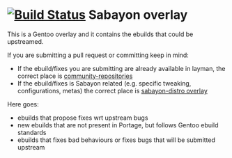 # [![Build Status](https://travis-ci.org/Sabayon/for-gentoo.svg?branch=master)](https://travis-ci.org/Sabayon/for-gentoo) Sabayon overlay

This is a Gentoo overlay and it contains the ebuilds that could be upstreamed.

If you are submitting a pull request or committing keep in mind:

* If the ebuild/fixes you are submitting are already available in layman, the correct place is [community-repositories](https://github.com/Sabayon/community-repositories)
* If the ebuild/fixes is Sabayon related (e.g. specific tweaking, configurations, metas) the correct place is [sabayon-distro overlay](https://github.com/Sabayon/sabayon-distro)

Here goes:

* ebuilds that propose fixes wrt upstream bugs
* new ebuilds that are not present in Portage, but follows Gentoo ebuild standards
* ebuilds that fixes bad behaviours or fixes bugs that will be submitted upstream
